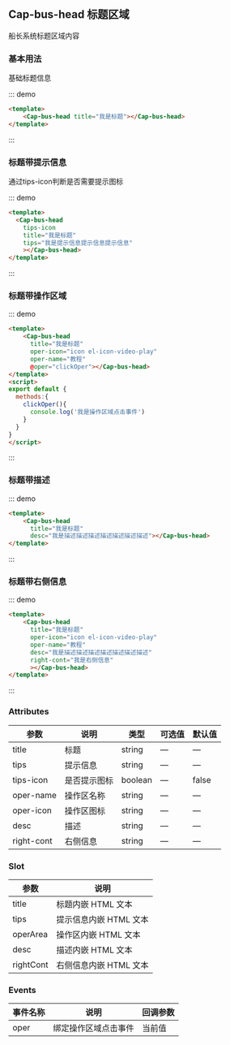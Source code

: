## Cap-bus-head 标题区域

船长系统标题区域内容

### 基本用法

基础标题信息

::: demo 
```html
<template>
    <Cap-bus-head title="我是标题"></Cap-bus-head>
</template>
```
:::
### 标题带提示信息
通过tips-icon判断是否需要提示图标

::: demo 
```html
<template>
  <Cap-bus-head 
    tips-icon
    title="我是标题" 
    tips="我是提示信息提示信息提示信息" 
    ></Cap-bus-head>
</template>
```
:::
### 标题带操作区域
::: demo 
```html
<template>
    <Cap-bus-head 
      title="我是标题"  
      oper-icon="icon el-icon-video-play" 
      oper-name="教程" 
      @oper="clickOper"></Cap-bus-head>
</template>
<script>
export default {
  methods:{
    clickOper(){
      console.log('我是操作区域点击事件')
    }
  }
}
</script>
```
:::

### 标题带描述

::: demo 
```html
<template>
    <Cap-bus-head 
      title="我是标题" 
      desc="我是描述描述描述描述描述描述描述"></Cap-bus-head>
</template>
```
:::

### 标题带右侧信息

::: demo 
```html
<template>
    <Cap-bus-head 
      title="我是标题" 
      oper-icon="icon el-icon-video-play" 
      oper-name="教程" 
      desc="我是描述描述描述描述描述描述描述" 
      right-cont="我是右侧信息"
      ></Cap-bus-head>
</template>
```
:::

### Attributes
| 参数      | 说明    | 类型      | 可选值       | 默认值   |
|---------- |-------- |---------- |-------------  |-------- |
| title | 标题 | string |  —  | — |
| tips | 提示信息 | string | —  | — |
| tips-icon | 是否提示图标	| boolean	| — | false |
| oper-name | 操作区名称 | string	| —	| — | 
| oper-icon | 操作区图标 | string	| —	| — | 
| desc | 描述 | string | — | — |
| right-cont | 右侧信息 | string | — | — |

### Slot
| 参数   | 说明    |
|---------- |-------- |
| title | 标题内嵌 HTML 文本 |
| tips | 提示信息内嵌 HTML 文本 |
| operArea | 操作区内嵌 HTML 文本 |
| desc | 描述内嵌 HTML 文本 |
| rightCont | 右侧信息内嵌 HTML 文本 |

### Events
| 事件名称   | 说明    | 回调参数 |
|---------- |-------- |---------- |
| oper | 绑定操作区域点击事件 | 当前值 |